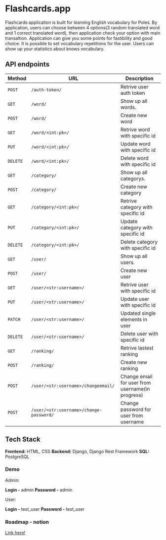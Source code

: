 # Flashcards.app

Flashcards application is built for learning English vocabulary for Poles.
By application, users can choose between 4 options(3 random translated word and 1 correct translated word),
then application check your option with main transaltion.
Application can give you some points for fastibility and good choice.
It is possible to set vocabulary repetitions for the user.
Users can show up your statistics about knows vocabulary.

## API endpoints

| Method   | URL                                     | Description                                      |
| -------- | --------------------------------------- | ------------------------------------------------ |
| `POST`   | `/auth-token/`                          | Retrive user auth token                          |
| `GET`    | `/word/`                                | Show up all words.                               |
| `POST`   | `/word/`                                | Create new word                                  |
| `GET`    | `/word/<int:pk>/`                       | Retrive word with specific id                    |
| `PUT`    | `/word/<int:pk>/`                       | Update word with specific id                     |
| `DELETE` | `/word/<int:pk>/`                       | Delete word with specific id                     |
| `GET`    | `/category/`                            | Show up all categorys.                           |
| `POST`   | `/category/`                            | Create new category                              |
| `GET`    | `/category/<int:pk>/`                   | Retrive category with specific id                |
| `PUT`    | `/category/<int:pk>/`                   | Update category with specific id                 |
| `DELETE` | `/category/<int:pk>/`                   | Delete category with specific id                 |
| `GET`    | `/user/`                                | Show up all users.                               |
| `POST`   | `/user/`                                | Create new user                                  |
| `GET`    | `/user/<str:username>/`                 | Retrive user with specific id                    |
| `PUT`    | `/user/<str:username>/`                 | Update user with specific id                     |
| `PATCH`  | `/user/<str:username>/`                 | Updated single elements in user                  |
| `DELETE` | `/user/<str:username>/`                 | Delete user with specific id                     |
| `GET`    | `/ranking/`                             | Retrive lastest ranking                          |
| `POST`   | `/ranking/`                             | Create new ranking                               |
| `POST`   | `/user/<str:username>/changeemail/`     | Change email for user from username(in progress) |
| `POST`   | `/user/<str:username>/change-password/` | Change password for user from username           |

## Tech Stack

**Frontend:** HTML, CSS
**Backend:** Django, Django Rest Framework
**SQL:** PostgreSQL

### Demo

Admin:

**Login -** admin
**Password -** admin

User:

**Login -** test_user
**Password -** test_user

### Roadmap - notion

[Link here!](https://cat-ghoul-4e1.notion.site/cd52bb7c4c4940cd986431ec0ef96d3c?v=666e1a7f9f91412894a9b2d9b247ffd8)
